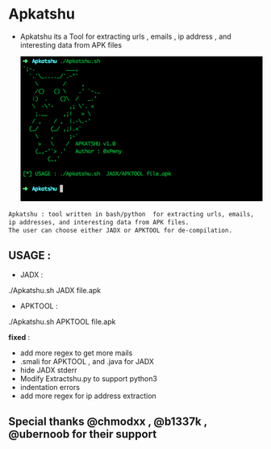 # Apkatshu
- Apkatshu its a Tool for extracting urls , emails , ip address , and interesting data from APK files

  <img src="img/Apkatshu.png" alt="apkatshu">

```text
Apkatshu : tool written in bash/python  for extracting urls, emails, ip addresses, and interesting data from APK files. 
The user can choose either JADX or APKTOOL for de-compilation.
```

## USAGE :
- JADX : 

./Apkatshu.sh JADX file.apk

- APKTOOL : 

./Apkatshu.sh APKTOOL file.apk

**fixed** :

- add more regex to get more mails 
- .smali for APKTOOL , and .java for JADX
- hide JADX stderr
- Modify Extractshu.py to support python3
- indentation errors
- add more regex for ip address extraction


## Special thanks @chmodxx , @b1337k , @ubernoob for their support
